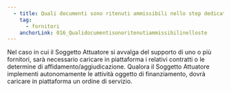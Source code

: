 ```yaml
---
  - title: Quali documenti sono ritenuti ammissibili nello step dedicato al "Caricamento Contratti"?
    tag:
      - fornitori
    anchorLink: 016_Qualidocumentisonoritenutiammissibilinelloste
---
```


Nel caso in cui il Soggetto Attuatore si avvalga del supporto di uno o più fornitori, sarà necessario caricare in piattaforma i relativi contratti o le determine di affidamento/aggiudicazione. Qualora il Soggetto Attuatore implementi autonomamente le attività oggetto di finanziamento, dovrà caricare in piattaforma un ordine di servizio.